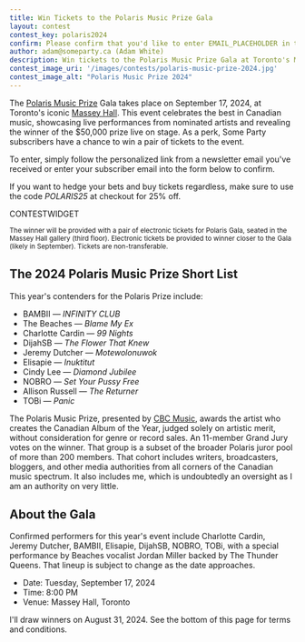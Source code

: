 ```yaml
---
title: Win Tickets to the Polaris Music Prize Gala
layout: contest
contest_key: polaris2024
confirm: Please confirm that you'd like to enter EMAIL_PLACEHOLDER in the draw for Polaris Music Prize Gala tickets. Entry is only open to current subscribers.
author: adam@someparty.ca (Adam White)
description: Win tickets to the Polaris Music Prize Gala at Toronto's Massey Hall on September 17, 2024
contest_image_uri: '/images/contests/polaris-music-prize-2024.jpg'
contest_image_alt: "Polaris Music Prize 2024"
---
```


The [Polaris Music Prize](https://polarismusicprize.ca/) Gala takes place on September 17, 2024, at Toronto's iconic [Massey Hall](https://masseyhall.mhrth.com/tickets/polaris-music-prize-gala-2024). This event celebrates the best in Canadian music, showcasing live performances from nominated artists and revealing the winner of the $50,000 prize live on stage. As a perk, Some Party subscribers have a chance to win a pair of tickets to the event.

To enter, simply follow the personalized link from a newsletter email you've received or enter your subscriber email into the form below to confirm.

If you want to hedge your bets and buy tickets regardless, make sure to use the code *POLARIS25* at checkout for 25% off.

CONTESTWIDGET

<small>The winner will be provided with a pair of electronic tickets for Polaris Gala, seated in the Massey Hall gallery (third floor). Electronic tickets be provided to winner closer to the Gala (likely in September). Tickets are non-transferable.</small>

## The 2024 Polaris Music Prize Short List

This year's contenders for the Polaris Prize include:

* BAMBII — *INFINITY CLUB*
* The Beaches — *Blame My Ex*
* Charlotte Cardin — *99 Nights*
* DijahSB — *The Flower That Knew*
* Jeremy Dutcher — *Motewolonuwok*
* Elisapie — *Inuktitut*
* Cindy Lee — *Diamond Jubilee*
* NOBRO — *Set Your Pussy Free*
* Allison Russell — *The Returner*
* TOBi — *Panic*

The Polaris Music Prize, presented by [CBC Music](https://www.cbc.ca/music), awards the artist who creates the Canadian Album of the Year, judged solely on artistic merit, without consideration for genre or record sales. An 11-member Grand Jury votes on the winner. That group is a subset of the broader Polaris juror pool of more than 200 members. That cohort includes writers, broadcasters, bloggers, and other media authorities from all corners of the Canadian music spectrum. It also includes me, which is undoubtedly an oversight as I am an authority on very little.

## About the Gala

Confirmed performers for this year's event include Charlotte Cardin, Jeremy Dutcher, BAMBII, Elisapie, DijahSB, NOBRO, TOBi, with a special performance by Beaches vocalist Jordan Miller backed by The Thunder Queens. That lineup is subject to change as the date approaches.

- Date: Tuesday, September 17, 2024
- Time: 8:00 PM
- Venue: Massey Hall, Toronto

I'll draw winners on August 31, 2024. See the bottom of this page for terms and conditions.
